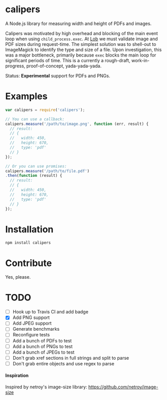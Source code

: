 # calipers
A Node.js library for measuring width and height of PDFs and images.

Calipers was motivated by high overhead and blocking of the main event loop when using `child_process.exec`. At [Lob](https://lob.com) we must validate image and PDF sizes during request-time. The simplest solution was to shell-out to ImageMagick to identify the type and size of a file. Upon investigation, this was a major bottleneck, primarily because `exec` blocks the main loop for significant periods of time. This is a currently a rough-draft, work-in-progress, proof-of-concept, yada-yada-yada.

Status: **Experimental** support for PDFs and PNGs.

# Examples

```js
var calipers = require('calipers');

// You can use a callback:
calipers.measure('/path/to/image.png', function (err, result) {
  // result:
  // {
  //   width: 450,
  //   height: 670,
  //   type: 'pdf'
  // }
});

// Or you can use promises:
calipers.measure('/path/to/file.pdf')
.then(function (result) {
  // result:
  // {
  //   width: 450,
  //   height: 670,
  //   type: 'pdf'
  // }
});
```

# Installation

`npm install calipers`

# Contribute

Yes, please.

# TODO

- [ ] Hook up to Travis CI and add badge
- [X] Add PNG support
- [ ] Add JPEG support
- [ ] Generate benchmarks
- [ ] Reconfigure tests
- [ ] Add a bunch of PDFs to test
- [ ] Add a bunch of PNGs to test
- [ ] Add a bunch of JPEGs to test
- [ ] Don't grab xref sections in full strings and split to parse
- [ ] Don't grab entire objects and use regex to parse

#### Inspiration

Inspired by netroy's image-size library: https://github.com/netroy/image-size
